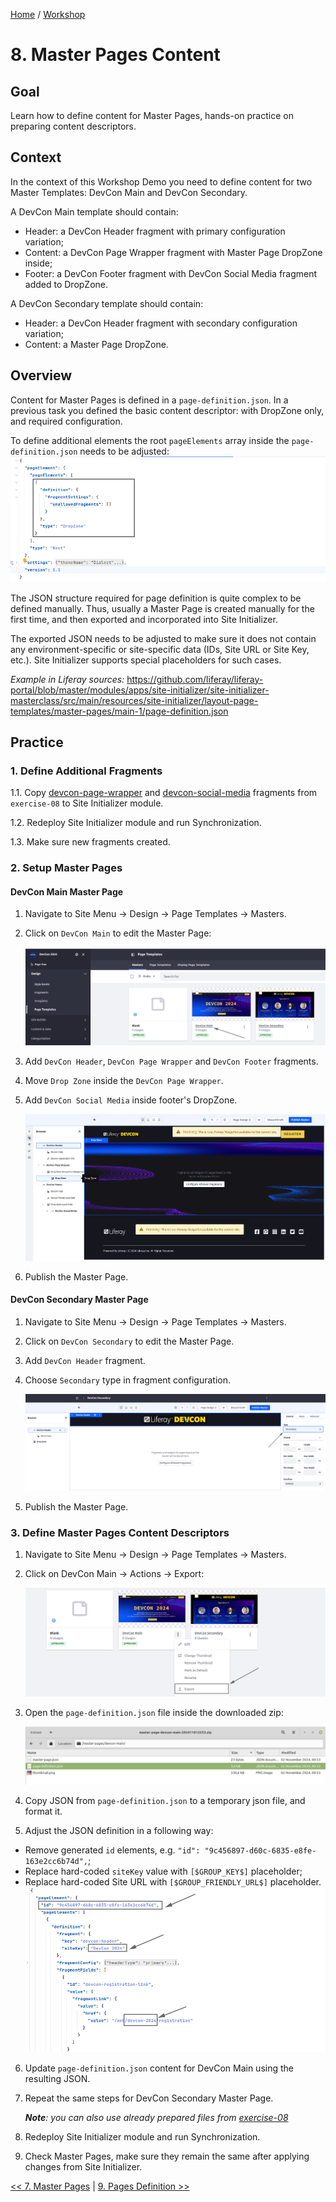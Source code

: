[Home](../../../README.md) / [Workshop](../README.md) 

# 8. Master Pages Content

## Goal 

Learn how to define content for Master Pages, hands-on practice on preparing content descriptors.

## Context

In the context of this Workshop Demo you need to define content for two Master Templates: DevCon Main and DevCon Secondary.

A DevCon Main template should contain:
- Header: a DevCon Header fragment with primary configuration variation;
- Content: a DevCon Page Wrapper fragment with Master Page DropZone inside;
- Footer: a DevCon Footer fragment with DevCon Social Media fragment added to DropZone.

A DevCon Secondary template should contain:
- Header: a DevCon Header fragment with secondary configuration variation;
- Content: a Master Page DropZone.

## Overview

Content for Master Pages is defined in a `page-definition.json`.  In a previous task you defined the basic content descriptor: with DropZone only, and required configuration.

To define additional elements the root `pageElements` array inside the `page-definition.json` needs to be adjusted:
![01.png](images/01.png)

The JSON structure required for page definition is quite complex to be defined manually. Thus, usually a Master Page is created manually for the first time, and then exported and incorporated into Site Initializer.

The exported JSON needs to be adjusted to make sure it does not contain any environment-specific or site-specific data (IDs, Site URL or Site Key, etc.). Site Initializer supports special placeholders for such cases. 

_Example in Liferay sources:_ https://github.com/liferay/liferay-portal/blob/master/modules/apps/site-initializer/site-initializer-masterclass/src/main/resources/site-initializer/layout-page-templates/master-pages/main-1/page-definition.json

## Practice

### 1. Define Additional Fragments

1.1. Copy [devcon-page-wrapper](../../../exercises/exercise-08/fragments/group/devcon/devcon-page-wrapper) and [devcon-social-media](../../../exercises/exercise-08/fragments/group/devcon/devcon-social-media) fragments from `exercise-08` to Site Initializer module.

1.2. Redeploy Site Initializer module and run Synchronization.

1.3. Make sure new fragments created.

### 2. Setup Master Pages 

#### DevCon Main Master Page 

1. Navigate to Site Menu → Design → Page Templates → Masters.
2. Click on `DevCon Main` to edit the Master Page:

    ![02.png](images/02.png)

3. Add `DevCon Header`, `DevCon Page Wrapper` and `DevCon Footer` fragments.
4. Move `Drop Zone` inside the `DevCon Page Wrapper`.
5. Add `DevCon Social Media` inside footer's DropZone.
   
   ![03.png](images/03.png)

6. Publish the Master Page.

#### DevCon Secondary Master Page

1. Navigate to Site Menu → Design → Page Templates → Masters.
2. Click on `DevCon Secondary` to edit the Master Page.
3. Add `DevCon Header` fragment.
4. Choose `Secondary` type in fragment configuration.

   ![04.png](images/04.png)

5. Publish the Master Page.

### 3. Define Master Pages Content Descriptors

1. Navigate to Site Menu → Design → Page Templates → Masters.
2. Click on DevCon Main → Actions → Export:

   ![05.png](images/05.png)

3. Open the `page-definition.json` file inside the downloaded zip:

   ![06.png](images/06.png)

4. Copy JSON from `page-definition.json` to a temporary json file, and format it.
5. Adjust the JSON definition in a following way:
- Remove generated `id` elements, e.g. `"id": "9c456897-d60c-6835-e8fe-163e2cc6b74d",`;
- Replace hard-coded `siteKey` value with `[$GROUP_KEY$]` placeholder;
- Replace hard-coded Site URL with `[$GROUP_FRIENDLY_URL$]` placeholder.
![07.png](images/07.png)

6. Update `page-definition.json` content for DevCon Main using the resulting JSON. 
7. Repeat the same steps for DevCon Secondary Master Page.

   _**Note**: you can also use already prepared files from [exercise-08](../../../exercises/exercise-08)_ 

8. Redeploy Site Initializer module and run Synchronization.
9. Check Master Pages, make sure they remain the same after applying changes from Site Initializer.

[<< 7. Master Pages](../07-master-pages/README.md) | [9. Pages Definition >>](../09-layouts/README.md)